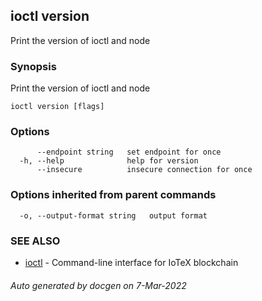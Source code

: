 ## ioctl version

Print the version of ioctl and node

### Synopsis

Print the version of ioctl and node

```
ioctl version [flags]
```

### Options

```
      --endpoint string   set endpoint for once
  -h, --help              help for version
      --insecure          insecure connection for once
```

### Options inherited from parent commands

```
  -o, --output-format string   output format
```

### SEE ALSO

* [ioctl](../README.md)	 - Command-line interface for IoTeX blockchain

###### Auto generated by docgen on 7-Mar-2022
